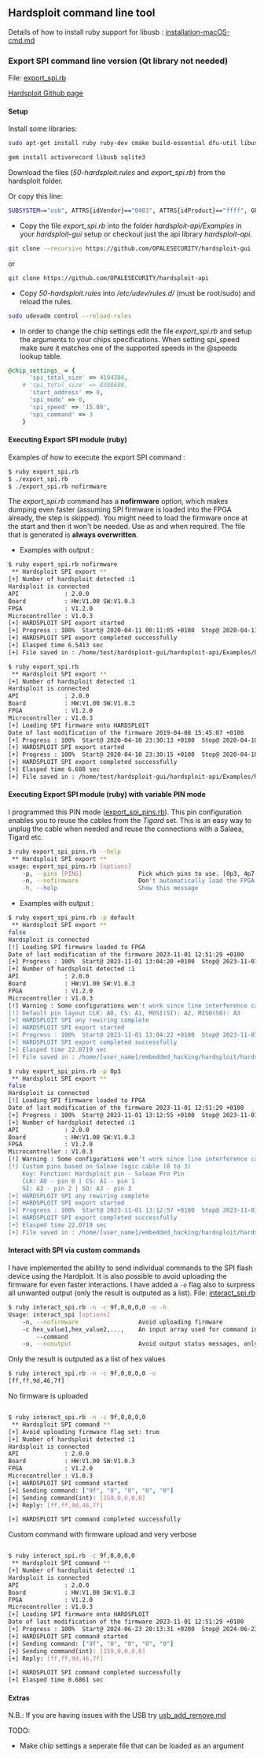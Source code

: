 ## Hardsploit command line tool

Details of how to install ruby support for libusb : [installation-macOS-cmd.md](https://github.com/kxynos/embedded_hacking/blob/master/hardsploit/installation-macOS-cmd.md)

### Export SPI command line version (Qt library not needed)
File: [export_spi.rb](export_spi.rb)

[Hardsploit Github page](https://github.com/serma-safety-security)
#### Setup 

Install some libraries:

```bash
sudo apt-get install ruby ruby-dev cmake build-essential dfu-util libusb-1.0-0 bison openssl curl git-core zlib1g zlib1g-dev libssl-dev vim libsqlite3-0 libsqlite3-dev sqlite3 libxml2-dev git-core subversion autoconf xorg-dev libgl1-mesa-dev libglu1-mesa-dev
```

```ruby
gem install activerecord libusb sqlite3
```

Download the files (*50-hardsploit.rules* and *export_spi.rb*) from the hardsploit folder. 

Or copy this line:

```bash
SUBSYSTEM=="usb", ATTRS{idVendor}=="0483", ATTRS{idProduct}=="ffff", GROUP="plugdev", TAG+="uaccess"
```

* Copy the file *export_spi.rb* into the folder *hardsploit-api/Examples* in your *hardsploit-gui* setup or checkout just the api library *hardsploit-api*.

```bash
git clone --recursive https://github.com/OPALESECURITY/hardsploit-gui
```
or
```bash
git clone https://github.com/OPALESECURITY/hardsploit-api
```

* Copy *50-hardsploit.rules* into */etc/udev/rules.d/* (must be root/sudo) and reload the rules.
```bash
sudo udevadm control --reload-rules
```
* In order to change the chip settings edit the file *export_spi.rb* and setup the arguments to your chips specifications. When setting spi_speed make sure it matches one of the supported speeds in the @speeds lookup table.
```ruby
@chip_settings_ = {
      'spi_total_size' => 4194304,
    # 'spi_total_size' => 8388608,
      'start_address' => 0,
      'spi_mode' => 0,
      'spi_speed' => '15.00',
      'spi_command' => 3
    }
```

#### Executing Export SPI module (ruby)
Examples of how to execute the export SPI command : 
```bash
$ ruby export_spi.rb
$ ./export_spi.rb
$ ./export_spi.rb nofirmware
```
The *export_spi.rb* command has a **nofirmware** option, which makes dumping even faster (assuming SPI firmware is loaded into the FPGA already, the step is skipped). You might need to load the firmware once at the start and then it won't be needed. Use as and when required. The file that is generated is **always overwritten**. 

* Examples with output :
```bash
$ ruby export_spi.rb nofirmware
 ** Hardsploit SPI export ** 
[+] Number of hardsploit detected :1
Hardsploit is connected
API             : 2.0.0
Board           : HW:V1.00 SW:V1.0.3
FPGA            : V1.2.0
Microcontroller : V1.0.3
[+] HARDSPLOIT SPI export started 
[+] Progress : 100%  Start@ 2020-04-11 00:11:05 +0100  Stop@ 2020-04-11 00:11:11 +0100 
[+] HARDSPLOIT SPI export completed successfully
[+] Elasped time 6.5413 sec
[+] File saved in : /home/test/hardsploit-gui/hardsploit-api/Examples/hs_spi_export.bin
```
```bash
$ ruby export_spi.rb 
 ** Hardsploit SPI export ** 
[+] Number of hardsploit detected :1
Hardsploit is connected
API             : 2.0.0
Board           : HW:V1.00 SW:V1.0.3
FPGA            : V1.2.0
Microcontroller : V1.0.3
[+] Loading SPI firmware onto HARDSPLOIT
Date of last modification of the firmware 2019-04-08 15:45:07 +0100
[+] Progress : 100%  Start@ 2020-04-10 23:30:13 +0100  Stop@ 2020-04-10 23:30:14 +0100 
[+] HARDSPLOIT SPI export started 
[+] Progress : 100%  Start@ 2020-04-10 23:30:15 +0100  Stop@ 2020-04-10 23:30:22 +0100 
[+] HARDSPLOIT SPI export completed successfully
[+] Elasped time 6.688 sec
[+] File saved in : /home/test/hardsploit-gui/hardsploit-api/Examples/hs_spi_export.bin
```

#### Executing Export SPI module (ruby) with variable PIN mode

I programmed this PIN mode ([export_spi_pins.rb](export_spi_pins.rb)). This pin configuration enables you to reuse the cables from the *Tigard* set. This is an easy way to unplug the cable when needed and reuse the connections with a Salaea, Tigard etc. 

```bash
$ ruby export_spi_pins.rb --help
 ** Hardsploit SPI export ** 
usage: export_spi_pins.rb [options]
    -p, --pins [PINS]                Pick which pins to use. [0p3, 4p7, 3p0, default]
    -n, --nofirmware                 Don't automatically load the FPGA firmware (load at least once after powering on or changing functionality)
    -h, --help                       Show this message

```

* Examples with output :
```bash
$ ruby export_spi_pins.rb -p default
 ** Hardsploit SPI export ** 
false
Hardsploit is connected
[!] Loading SPI firmware loaded to FPGA
Date of last modification of the firmware 2023-11-01 12:51:29 +0100
[+] Progress : 100%  Start@ 2023-11-01 13:04:20 +0100  Stop@ 2023-11-01 13:04:21 +0100 
[+] Number of hardsploit detected :1
API             : 2.0.0
Board           : HW:V1.00 SW:V1.0.3
FPGA            : V1.2.0
Microcontroller : V1.0.3
[!] Warning : Some configurations won't work since line interference casues issues. Keep that in mind.
[!] Default pin layout CLK: A0, CS: A1, MOSI(SI): A2, MISO(SO): A3
[+] HARDSPLOIT SPI any rewiring complete 
[+] HARDSPLOIT SPI export started 
[+] Progress : 100%  Start@ 2023-11-01 13:04:22 +0100  Stop@ 2023-11-01 13:04:44 +0100 
[+] HARDSPLOIT SPI export completed successfully
[+] Elasped time 22.0719 sec
[+] File saved in : /home/[user_name]/embedded_hacking/hardsploit/hardsploit-api/Examples/hs_spi_export.bin
```

```bash
$ ruby export_spi_pins.rb -p 0p3
 ** Hardsploit SPI export ** 
false
Hardsploit is connected
[!] Loading SPI firmware loaded to FPGA
Date of last modification of the firmware 2023-11-01 12:51:29 +0100
[+] Progress : 100%  Start@ 2023-11-01 13:12:55 +0100  Stop@ 2023-11-01 13:12:55 +0100 
[+] Number of hardsploit detected :1
API             : 2.0.0
Board           : HW:V1.00 SW:V1.0.3
FPGA            : V1.2.0
Microcontroller : V1.0.3
[!] Warning : Some configurations won't work since line interference casues issues. Keep that in mind.
[!] Custom pins based on Saleae logic cable (0 to 3)
    Key: Function: Hardsploit pin - Saleae Pro Pin
	CLK: A0 - pin 0 | CS: A1 - pin 1
	SI: A2 - pin 2 | SO: A3 - pin 3
[+] HARDSPLOIT SPI any rewiring complete 
[+] HARDSPLOIT SPI export started 
[+] Progress : 100%  Start@ 2023-11-01 13:12:57 +0100  Stop@ 2023-11-01 13:13:19 +0100 
[+] HARDSPLOIT SPI export completed successfully
[+] Elasped time 22.0719 sec
[+] File saved in : /home/[user_name]/embedded_hacking/hardsploit/hardsploit-api/Examples/hs_spi_export.bin
```

#### Interact with SPI via custom commands

I have implemented the ability to send individual commands to the SPI flash device using the Hardploit. It is also possible to avoid uploading the firmware for even faster interactions. I have added a `-o` flag also to surpress all unwanted output (only the result is outputed as a list).
File: [interact_spi.rb](interact_spi.rb)

```bash
$ ruby interact_spi.rb -n -c 9f,0,0,0,0 -o -h
Usage: interact_spi [options]
    -n, --nofirmware                 Avoid uploading firmware
    -c hex_value1,hex_value2,...,    An input array used for command input, use hex values e.g., 9f,0,0,0,0
        --command
    -o, --nooutput                   Avoid output status messages, only the output result is printed
```

Only the result is outputed as a list of hex values

```bash
$ ruby interact_spi.rb -n -c 9f,0,0,0,0 -o 
[ff,ff,9d,46,7f]
```

No firmware is uploaded

```bash

$ ruby interact_spi.rb -n -c 9f,0,0,0,0 
 ** Hardsploit SPI command ** 
[+] Avoid uploading firmware flag set: true
[+] Number of hardsploit detected :1
Hardsploit is connected
API             : 2.0.0
Board           : HW:V1.00 SW:V1.0.3
FPGA            : V1.2.0
Microcontroller : V1.0.3
[+] HARDSPLOIT SPI command started 
[+] Sending command: ["9f", "0", "0", "0", "0"]
[+] Sending command(int): [159,0,0,0,0]
[+] Reply: [ff,ff,9d,46,7f]

[+] HARDSPLOIT SPI command completed successfully
```

Custom command with firmware upload and very verbose

```bash

$ ruby interact_spi.rb -c 9f,0,0,0,0 
 ** Hardsploit SPI command ** 
[+] Number of hardsploit detected :1
Hardsploit is connected
API             : 2.0.0
Board           : HW:V1.00 SW:V1.0.3
FPGA            : V1.2.0
Microcontroller : V1.0.3
[+] Loading SPI firmware onto HARDSPLOIT
Date of last modification of the firmware 2023-11-01 12:51:29 +0100
[+] Progress : 100%  Start@ 2024-06-23 20:13:31 +0200  Stop@ 2024-06-23 20:13:32 +0200 
[+] HARDSPLOIT SPI command started 
[+] Sending command: ["9f", "0", "0", "0", "0"]
[+] Sending command(int): [159,0,0,0,0]
[+] Reply: [ff,ff,9d,46,7f]

[+] HARDSPLOIT SPI command completed successfully
[+] Elasped time 0.6861 sec
```


#### Extras

N.B.: If you are having issues with the USB try [usb_add_remove.md](https://github.com/kxynos/embedded_hacking/blob/master/usb_add_remove.md)

TODO:
* Make chip settings a seperate file that can be loaded as an argument

